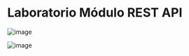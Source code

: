 # Laboratorio Módulo REST API

![image](https://github.com/pGarciaAndres/master-frontend/assets/30140745/20a21ecc-6191-40e7-be46-f18336aa69e4)

![image](https://github.com/pGarciaAndres/master-frontend/assets/30140745/677c160b-1bc2-41ef-92b3-d8d4ad200253)
